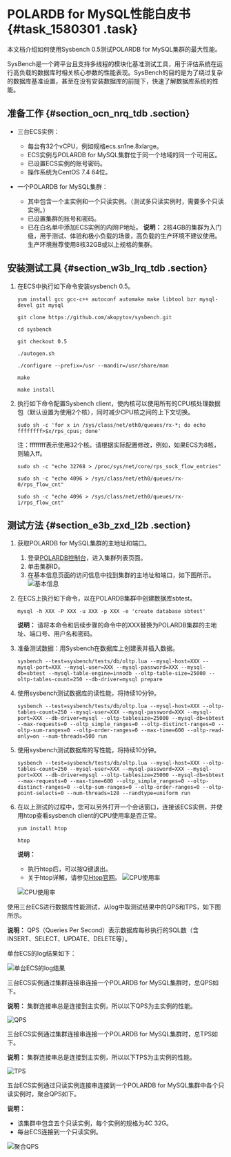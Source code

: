 # POLARDB for MySQL性能白皮书 {#task_1580301 .task}

本文档介绍如何使用Sysbench 0.5测试POLARDB for MySQL集群的最大性能。

SysBench是一个跨平台且支持多线程的模块化基准测试工具，用于评估系统在运行高负载的数据库时相关核心参数的性能表现。SysBench的目的是为了绕过复杂的数据库基准设置，甚至在没有安装数据库的前提下，快速了解数据库系统的性能。

## 准备工作 {#section_ocn_nrq_tdb .section}

-   三台ECS实例：
    -   每台有32个vCPU，例如规格ecs.sn1ne.8xlarge。
    -   ECS实例与POLARDB for MySQL集群位于同一个地域的同一个可用区。
    -   已设置ECS实例的账号密码。
    -   操作系统为CentOS 7.4 64位。
-   一个POLARDB for MySQL集群：

    -   其中包含一个主实例和一个只读实例。（测试多只读实例时，需要多个只读实例。）
    -   已设置集群的账号和密码。
    -   已在白名单中添加ECS实例的内网IP地址。
    **说明：** 2核4GB的集群为入门级，用于测试、体验和极小负载的场景，高负载的生产环境不建议使用。生产环境推荐使用8核32GB或以上规格的集群。


## 安装测试工具 {#section_w3b_lrq_tdb .section}

1.  在ECS中执行如下命令安装sysbench 0.5。 

    `yum install gcc gcc-c++ autoconf automake make libtool bzr mysql-devel git mysql`

    `git clone https://github.com/akopytov/sysbench.git`

    `cd sysbench`

    `git checkout 0.5`

    `./autogen.sh`

    `./configure --prefix=/usr --mandir=/usr/share/man`

    `make`

    `make install`

2.  执行如下命令配置Sysbench client，使内核可以使用所有的CPU核处理数据包（默认设置为使用2个核），同时减少CPU核之间的上下文切换。 

    `sudo sh -c 'for x in /sys/class/net/eth0/queues/rx-*; do echo ffffffff>$x/rps_cpus; done'`

    注：ffffffff表示使用32个核。请根据实际配置修改，例如，如果ECS为8核，则输入ff。

    `sudo sh -c "echo 32768 > /proc/sys/net/core/rps_sock_flow_entries"`

    `sudo sh -c "echo 4096 > /sys/class/net/eth0/queues/rx-0/rps_flow_cnt"`

    `sudo sh -c "echo 4096 > /sys/class/net/eth0/queues/rx-1/rps_flow_cnt"`


## 测试方法 {#section_e3b_zxd_l2b .section}

1.  获取POLARDB for MySQL集群的主地址和端口。 
    1.  登录[POLARDB控制台](https://polardb.console.aliyun.com/?spm=5176.2020520001.0.0.69864bd3ikTa1x#/instance/list?regionId=cn-beijing)，进入集群列表页面。
    2.  单击集群ID。
    3.  在基本信息页面的访问信息中找到集群的主地址和端口，如下图所示。![基本信息](http://static-aliyun-doc.oss-cn-hangzhou.aliyuncs.com/assets/img/3033/156593933634898_zh-CN.png)


2.  在ECS上执行如下命令，以在POLARDB集群中创建数据库sbtest。 

    `mysql -h XXX -P XXX -u XXX -p XXX -e 'create database sbtest'`

    **说明：** 请将本命令和后续步骤的命令中的XXX替换为POLARDB集群的主地址、端口号、用户名和密码。

3.  准备测试数据：用Sysbench在数据库上创建表并插入数据。 

    ``` {#codeblock_zfy_40z_mcw}
    sysbench --test=sysbench/tests/db/oltp.lua --mysql-host=XXX --mysql-port=XXX --mysql-user=XXX --mysql-password=XXX --mysql-db=sbtest --mysql-table-engine=innodb --oltp-table-size=25000 --oltp-tables-count=250 --db-driver=mysql prepare
    ```

4.  使用sysbench测试数据库的读性能，将持续10分钟。 

    ``` {#codeblock_cj3_d87_b41}
    sysbench --test=sysbench/tests/db/oltp.lua --mysql-host=XXX --oltp-tables-count=250 --mysql-user=XXX --mysql-password=XXX --mysql-port=XXX --db-driver=mysql --oltp-tablesize=25000 --mysql-db=sbtest --max-requests=0 --oltp_simple_ranges=0 --oltp-distinct-ranges=0 --oltp-sum-ranges=0 --oltp-order-ranges=0 --max-time=600 --oltp-read-only=on --num-threads=500 run
    ```

5.  使用sysbench测试数据库的写性能，将持续10分钟。 

    ``` {#codeblock_g7j_0j3_ihh}
    sysbench --test=sysbench/tests/db/oltp.lua --mysql-host=XXX --oltp-tables-count=250 --mysql-user=XXX --mysql-password=XXX --mysql-port=XXX --db-driver=mysql --oltp-tablesize=25000 --mysql-db=sbtest --max-requests=0 --max-time=600 --oltp_simple_ranges=0 --oltp-distinct-ranges=0 --oltp-sum-ranges=0 --oltp-order-ranges=0 --oltp-point-selects=0 --num-threads=128 --randtype=uniform run
    ```

6.  在以上测试的过程中，您可以另外打开一个会话窗口，连接该ECS实例，并使用htop查看sysbench client的CPU使用率是否正常。 

    `yum install htop`

    `htop`

    **说明：** 

    -   执行htop后，可以按Q键退出。
    -   关于htop详解，请参见[Htop官网](http://hisham.hm/htop/)。
    ![CPU使用率](http://static-aliyun-doc.oss-cn-hangzhou.aliyuncs.com/assets/img/3035/15659393362111_zh-CN.png)

    ![CPU使用率](http://static-aliyun-doc.oss-cn-hangzhou.aliyuncs.com/assets/img/3035/15659393372112_zh-CN.png)


使用三台ECS进行数据库性能测试，从log中取测试结果中的QPS和TPS，如下图所示。

**说明：** QPS（Queries Per Second）表示数据库每秒执行的SQL数（含INSERT、SELECT、UPDATE、DELETE等）。

单台ECS的log结果如下：

![单台ECS的log结果](http://static-aliyun-doc.oss-cn-hangzhou.aliyuncs.com/assets/img/3033/156593933711337_zh-CN.png)

三台ECS实例通过集群连接串连接一个POLARDB for MySQL集群时，总QPS如下。

**说明：** 集群连接串总是连接到主实例，所以以下QPS为主实例的性能。

![QPS](http://static-aliyun-doc.oss-cn-hangzhou.aliyuncs.com/assets/img/3033/156593933711333_zh-CN.png)

三台ECS实例通过集群连接串连接一个POLARDB for MySQL集群时，总TPS如下。

**说明：** 集群连接串总是连接到主实例，所以以下TPS为主实例的性能。

![TPS](http://static-aliyun-doc.oss-cn-hangzhou.aliyuncs.com/assets/img/3033/156593933711334_zh-CN.png)

五台ECS实例通过只读实例连接串连接到一个POLARDB for MySQL集群中各个只读实例时，聚合QPS如下。

**说明：** 

-   该集群中包含五个只读实例，每个实例的规格为4C 32G。
-   每台ECS连接到一个只读实例。

![聚合QPS](http://static-aliyun-doc.oss-cn-hangzhou.aliyuncs.com/assets/img/3033/156593933811338_zh-CN.png)

